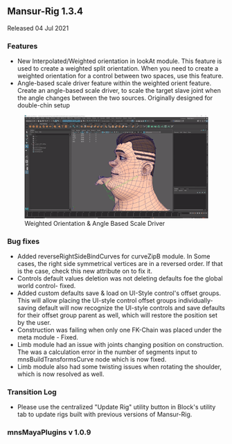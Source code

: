## Mansur-Rig 1.3.4
Released 04 Jul 2021

### Features
- New Interpolated/Weighted orientation in lookAt module. This feature is used to create a weighted split orientation. When you need to create a weighted orientation for a control between two spaces, use this feature.
- Angle-based scale driver feature within the weighted orient feature. Create an angle-based scale driver, to scale the target slave joint when the angle changes between the two sources. Originally designed for double-chin setup
<figure>
  <img src="../../images/releaseNotes/133_weightedOrientation.gif"/>
  <figcaption>Weighted Orientation & Angle Based Scale Driver</figcaption>
</figure>

### Bug fixes
- Added reverseRightSideBindCurves for curveZipB module. In Some cases, the right side symmetrical vertices are in a reversed order. If that is the case, check this new attribute on to fix it.
- Controls default values deletion was not deleting defaults foe the global world control- fixed.
- Added custom defaults save & load on UI-Style control's offset groups. This will allow placing the UI-style control offset groups individually- saving default will now recognize the UI-style controls and save defaults for their offset group parent as well, which will restore the position set by the user.
- Construction was failing when only one FK-Chain was placed under the meta module - Fixed.
- Limb module had an issue with joints changing position on construction. The was a calculation error in the number of segments input to mnsBuildTransformsCurve node which is now fixed.
- Limb module also had some twisting issues when rotating the shoulder, which is now resolved as well.

### Transition Log
- Please use the centralized "Update Rig" utility button in Block's utility tab to update rigs built with previous versions of Mansur-Rig. 

### mnsMayaPlugins v 1.0.9